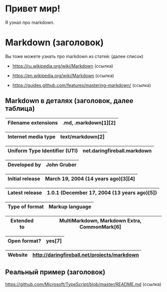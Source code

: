 # Привет мир!

Я узнал про markdown.

# Markdown (заголовок)

Вы тоже можете узнать про markdown из статей: (далее список)

* https://ru.wikipedia.org/wiki/Markdown (ссылка)

* https://en.wikipedia.org/wiki/Markdown (ссылка)

* https://guides.github.com/features/mastering-markdown/ (ссылка)

##  Markdown в деталях (заголовок, далее таблица)

Filename extensions | .md, .markdown[1][2]
--------------------|--------------------

Internet media type | text/markdown[2]
--------------------|--------------------

Uniform Type Identifier (UTI) | net.daringfireball.markdown
--------------------|--------------------

Developed by | John Gruber
--------------------|--------------------

Initial release | March 19, 2004 (14 years ago)[3][4]
--------------------|--------------------

Latest release | 1.0.1 (December 17, 2004 (13 years ago)[5])
--------------------|--------------------

Type of format | Markup language
--------------------|--------------------

Extended to | MultiMarkdown, Markdown Extra, CommonMark[6]
--------------------|--------------------

Open format? | yes[7]
--------------------|--------------------

Website | http://daringfireball.net/projects/markdown
--------------------|--------------------

## Реальный пример (заголовок)

https://github.com/Microsoft/TypeScript/blob/master/README.md (ссылка)
